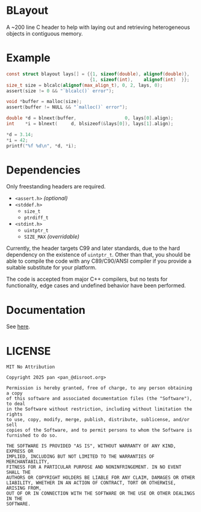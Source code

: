 # BLayout

A ~200 line C header to help with laying out and retrieving heterogeneous objects in contiguous memory.

# Example
```c
const struct blayout lays[] = {{1, sizeof(double), alignof(double)},
                               {1, sizeof(int),    alignof(int)  }};
size_t size = blcalc(alignof(max_align_t), 0, 2, lays, 0);
assert(size != 0 && "`blcalc()` error");

void *buffer = malloc(size);
assert(buffer != NULL && "`malloc()` error");

double *d = blnext(buffer,                  0, lays[0].align);
int    *i = blnext(     d, blsizeof(&lays[0]), lays[1].align);

*d = 3.14;
*i = 42;
printf("%f %d\n", *d, *i);
```

# Dependencies
Only freestanding headers are required.

* `<assert.h>` _(optional)_
* `<stddef.h>`
  - `size_t`
  - `ptrdiff_t`
* `<stdint.h>`
  - `uintptr_t`
  - `SIZE_MAX` _(overridable)_

Currently, the header targets C99 and later standards, due to the hard dependency on the existence of `uintptr_t`. Other than that, you should be able to compile the code with any C89/C90/ANSI compiler if you provide a suitable substitute for your platform.

The code is accepted from major C++ compilers, but no tests for functionality, edge cases and undefined behavior have been performed.

# Documentation
See [here](docs/DOCS.md).

# LICENSE
```
MIT No Attribution

Copyright 2025 pan <pan_@disroot.org>

Permission is hereby granted, free of charge, to any person obtaining a copy
of this software and associated documentation files (the "Software"), to deal
in the Software without restriction, including without limitation the rights
to use, copy, modify, merge, publish, distribute, sublicense, and/or sell
copies of the Software, and to permit persons to whom the Software is
furnished to do so.

THE SOFTWARE IS PROVIDED "AS IS", WITHOUT WARRANTY OF ANY KIND, EXPRESS OR
IMPLIED, INCLUDING BUT NOT LIMITED TO THE WARRANTIES OF MERCHANTABILITY,
FITNESS FOR A PARTICULAR PURPOSE AND NONINFRINGEMENT. IN NO EVENT SHALL THE
AUTHORS OR COPYRIGHT HOLDERS BE LIABLE FOR ANY CLAIM, DAMAGES OR OTHER
LIABILITY, WHETHER IN AN ACTION OF CONTRACT, TORT OR OTHERWISE, ARISING FROM,
OUT OF OR IN CONNECTION WITH THE SOFTWARE OR THE USE OR OTHER DEALINGS IN THE
SOFTWARE.
```
